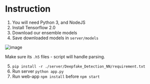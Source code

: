 # Instruction
1. You will need Python 3, and NodeJS
2. Install Tensorflow 2.0
3. Download our ensemble models
4. Save downloaded models in `server/models`

![image](https://user-images.githubusercontent.com/18486562/137400179-1abc726e-1d04-407f-b194-2f9c1a6ea66b.png)

Make sure its `.h5` files - script will handle parsing.

5. `pip install -r ./server/Deepfake_Detection_NN/requirement.txt`
6. Run server `python app.py`
7. Run web-app `npm install` before `npm start`